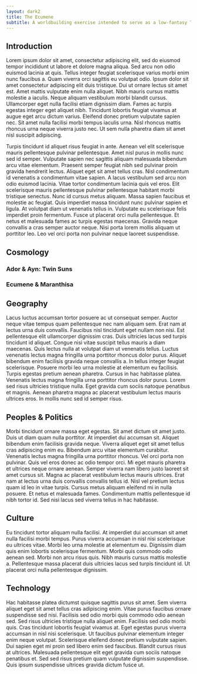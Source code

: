 ```yaml
---
layout: dark2
title: The Ecumene
subtitle: A worldbuilding exercise intended to serve as a low-fantasy TTRPG setting.
---
```


## Introduction

Lorem ipsum dolor sit amet, consectetur adipiscing elit, sed do eiusmod tempor incididunt ut labore et dolore magna aliqua. Sed arcu non odio euismod lacinia at quis. Tellus integer feugiat scelerisque varius morbi enim nunc faucibus a. Quam viverra orci sagittis eu volutpat odio. Ipsum dolor sit amet consectetur adipiscing elit duis tristique. Dui ut ornare lectus sit amet est. Amet mattis vulputate enim nulla aliquet. Nibh mauris cursus mattis molestie a iaculis. Neque aliquam vestibulum morbi blandit cursus. Ullamcorper eget nulla facilisi etiam dignissim diam. Fames ac turpis egestas integer eget aliquet nibh. Tincidunt lobortis feugiat vivamus at augue eget arcu dictum varius. Eleifend donec pretium vulputate sapien nec. Sit amet nulla facilisi morbi tempus iaculis urna. Nisl rhoncus mattis rhoncus urna neque viverra justo nec. Ut sem nulla pharetra diam sit amet nisl suscipit adipiscing.

Turpis tincidunt id aliquet risus feugiat in ante. Aenean vel elit scelerisque mauris pellentesque pulvinar pellentesque. Amet nisl purus in mollis nunc sed id semper. Vulputate sapien nec sagittis aliquam malesuada bibendum arcu vitae elementum. Praesent semper feugiat nibh sed pulvinar proin gravida hendrerit lectus. Aliquet eget sit amet tellus cras. Nisl condimentum id venenatis a condimentum vitae sapien. A lacus vestibulum sed arcu non odio euismod lacinia. Vitae tortor condimentum lacinia quis vel eros. Elit scelerisque mauris pellentesque pulvinar pellentesque habitant morbi tristique senectus. Nunc id cursus metus aliquam. Massa sapien faucibus et molestie ac feugiat. Quis imperdiet massa tincidunt nunc pulvinar sapien et ligula. At volutpat diam ut venenatis tellus in. Vulputate eu scelerisque felis imperdiet proin fermentum. Fusce ut placerat orci nulla pellentesque. Et netus et malesuada fames ac turpis egestas maecenas. Gravida neque convallis a cras semper auctor neque. Nisi porta lorem mollis aliquam ut porttitor leo. Leo vel orci porta non pulvinar neque laoreet suspendisse.

## Cosmology

### Ador & Ayn: Twin Suns

### Ecumene & Maranthisa

## Geography

Lacus luctus accumsan tortor posuere ac ut consequat semper. Auctor neque vitae tempus quam pellentesque nec nam aliquam sem. Erat nam at lectus urna duis convallis. Faucibus nisl tincidunt eget nullam non nisi. Est pellentesque elit ullamcorper dignissim cras. Duis ultricies lacus sed turpis tincidunt id aliquet. Congue nisi vitae suscipit tellus mauris a diam maecenas. Quis lectus nulla at volutpat diam ut venenatis tellus. Luctus venenatis lectus magna fringilla urna porttitor rhoncus dolor purus. Aliquet bibendum enim facilisis gravida neque convallis a. In tellus integer feugiat scelerisque. Posuere morbi leo urna molestie at elementum eu facilisis. Turpis egestas pretium aenean pharetra. Cursus in hac habitasse platea. Venenatis lectus magna fringilla urna porttitor rhoncus dolor purus. Lorem sed risus ultricies tristique nulla. Eget gravida cum sociis natoque penatibus et magnis. Aenean pharetra magna ac placerat vestibulum lectus mauris ultrices eros. In mollis nunc sed id semper risus.

## Peoples & Politics

Morbi tincidunt ornare massa eget egestas. Sit amet dictum sit amet justo. Duis ut diam quam nulla porttitor. At imperdiet dui accumsan sit. Aliquet bibendum enim facilisis gravida neque. Viverra aliquet eget sit amet tellus cras adipiscing enim eu. Bibendum arcu vitae elementum curabitur. Venenatis lectus magna fringilla urna porttitor rhoncus. Vel orci porta non pulvinar. Quis vel eros donec ac odio tempor orci. Mi eget mauris pharetra et ultrices neque ornare aenean. Semper viverra nam libero justo laoreet sit amet cursus sit. Magna ac placerat vestibulum lectus mauris ultrices. Erat nam at lectus urna duis convallis convallis tellus id. Nisl vel pretium lectus quam id leo in vitae turpis. Cursus metus aliquam eleifend mi in nulla posuere. Et netus et malesuada fames. Condimentum mattis pellentesque id nibh tortor id. Sed nisi lacus sed viverra tellus in hac habitasse.

## Culture

Eu tincidunt tortor aliquam nulla facilisi. At imperdiet dui accumsan sit amet nulla facilisi morbi tempus. Purus viverra accumsan in nisl nisi scelerisque eu ultrices vitae. Morbi leo urna molestie at elementum eu. Dignissim diam quis enim lobortis scelerisque fermentum. Morbi quis commodo odio aenean sed. Morbi non arcu risus quis. Nibh mauris cursus mattis molestie a. Pellentesque massa placerat duis ultricies lacus sed turpis tincidunt id. Ut placerat orci nulla pellentesque dignissim.

## Technology

Hac habitasse platea dictumst quisque sagittis purus sit amet. Sem viverra aliquet eget sit amet tellus cras adipiscing enim. Vitae purus faucibus ornare suspendisse sed nisi. Facilisis sed odio morbi quis commodo odio aenean sed. Sed risus ultricies tristique nulla aliquet enim. Facilisis sed odio morbi quis. Cras tincidunt lobortis feugiat vivamus at. Eget egestas purus viverra accumsan in nisl nisi scelerisque. Ut faucibus pulvinar elementum integer enim neque volutpat. Scelerisque eleifend donec pretium vulputate sapien. Dui sapien eget mi proin sed libero enim sed faucibus. Blandit cursus risus at ultrices. Malesuada pellentesque elit eget gravida cum sociis natoque penatibus et. Sed sed risus pretium quam vulputate dignissim suspendisse. Quis ipsum suspendisse ultrices gravida dictum fusce ut.
